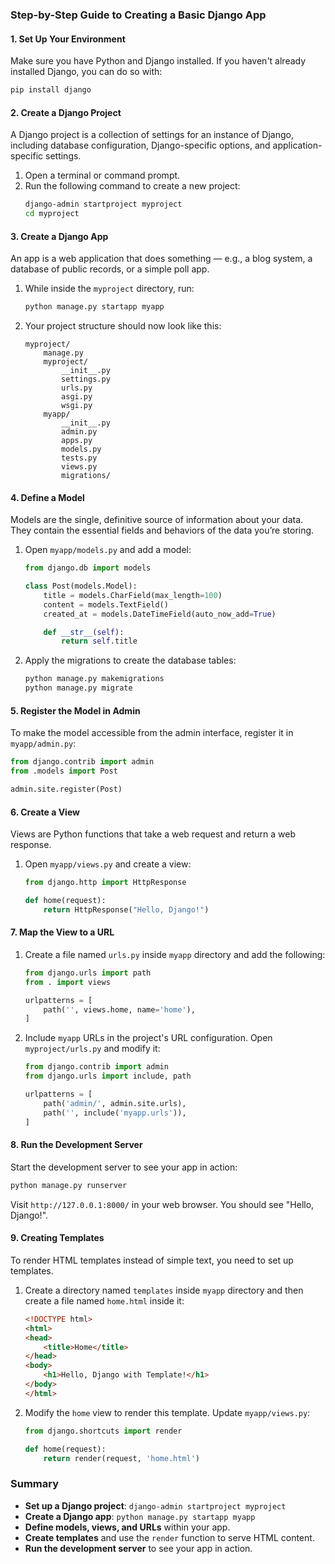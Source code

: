 ### Step-by-Step Guide to Creating a Basic Django App

#### 1. **Set Up Your Environment**
Make sure you have Python and Django installed. If you haven't already installed Django, you can do so with:
```bash
pip install django
```

#### 2. **Create a Django Project**
A Django project is a collection of settings for an instance of Django, including database configuration, Django-specific options, and application-specific settings.

1. Open a terminal or command prompt.
2. Run the following command to create a new project:
   ```bash
   django-admin startproject myproject
   cd myproject
   ```

#### 3. **Create a Django App**
An app is a web application that does something — e.g., a blog system, a database of public records, or a simple poll app.

1. While inside the `myproject` directory, run:
   ```bash
   python manage.py startapp myapp
   ```

2. Your project structure should now look like this:
   ```
   myproject/
       manage.py
       myproject/
           __init__.py
           settings.py
           urls.py
           asgi.py
           wsgi.py
       myapp/
           __init__.py
           admin.py
           apps.py
           models.py
           tests.py
           views.py
           migrations/
   ```

#### 4. **Define a Model**
Models are the single, definitive source of information about your data. They contain the essential fields and behaviors of the data you’re storing.

1. Open `myapp/models.py` and add a model:
   ```python
   from django.db import models

   class Post(models.Model):
       title = models.CharField(max_length=100)
       content = models.TextField()
       created_at = models.DateTimeField(auto_now_add=True)

       def __str__(self):
           return self.title
   ```

2. Apply the migrations to create the database tables:
   ```bash
   python manage.py makemigrations
   python manage.py migrate
   ```

#### 5. **Register the Model in Admin**
To make the model accessible from the admin interface, register it in `myapp/admin.py`:
```python
from django.contrib import admin
from .models import Post

admin.site.register(Post)
```

#### 6. **Create a View**
Views are Python functions that take a web request and return a web response.

1. Open `myapp/views.py` and create a view:
   ```python
   from django.http import HttpResponse

   def home(request):
       return HttpResponse("Hello, Django!")
   ```

#### 7. **Map the View to a URL**
1. Create a file named `urls.py` inside `myapp` directory and add the following:
   ```python
   from django.urls import path
   from . import views

   urlpatterns = [
       path('', views.home, name='home'),
   ]
   ```

2. Include `myapp` URLs in the project's URL configuration. Open `myproject/urls.py` and modify it:
   ```python
   from django.contrib import admin
   from django.urls import include, path

   urlpatterns = [
       path('admin/', admin.site.urls),
       path('', include('myapp.urls')),
   ]
   ```

#### 8. **Run the Development Server**
Start the development server to see your app in action:
```bash
python manage.py runserver
```

Visit `http://127.0.0.1:8000/` in your web browser. You should see "Hello, Django!".

#### 9. **Creating Templates**
To render HTML templates instead of simple text, you need to set up templates.

1. Create a directory named `templates` inside `myapp` directory and then create a file named `home.html` inside it:
   ```html
   <!DOCTYPE html>
   <html>
   <head>
       <title>Home</title>
   </head>
   <body>
       <h1>Hello, Django with Template!</h1>
   </body>
   </html>
   ```

2. Modify the `home` view to render this template. Update `myapp/views.py`:
   ```python
   from django.shortcuts import render

   def home(request):
       return render(request, 'home.html')
   ```

### Summary
- **Set up a Django project**: `django-admin startproject myproject`
- **Create a Django app**: `python manage.py startapp myapp`
- **Define models, views, and URLs** within your app.
- **Create templates** and use the `render` function to serve HTML content.
- **Run the development server** to see your app in action.
